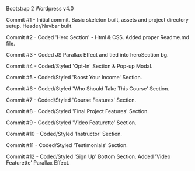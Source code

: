 Bootstrap 2 Wordpress v4.0

Commit #1 - Initial commit. Basic skeleton built, assets and project directory setup. Header/Navbar built.

Commit #2 - Coded 'Hero Section' - Html & CSS. Added proper Readme.md file.

Commit #3 - Coded JS Parallax Effect and tied into heroSection bg.

Commit #4 - Coded/Styled 'Opt-In' Section & Pop-up Modal.

Commit #5 - Coded/Styled 'Boost Your Income' Section.

Commit #6 - Coded/Styled 'Who Should Take This Course' Section.

Commit #7 - Coded/Styled 'Course Features' Section.

Commit #8 - Coded/Styled 'Final Project Features' Section.

Commit #9 - Coded/Styled 'Video Featurette' Section.

Commit #10 - Coded/Styled 'Instructor' Section.

Commit #11 - Coded/Styled 'Testimonials' Section.

Commit #12 - Coded/Styled 'Sign Up' Bottom Section. Added 'Video Featurette' Parallax Effect.